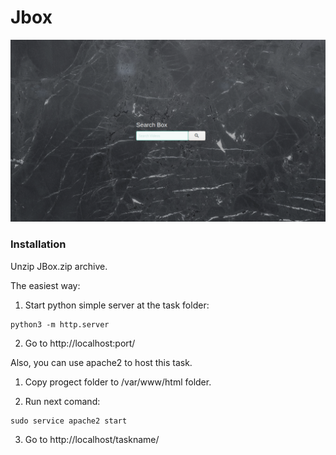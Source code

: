 <h1>Jbox</h1>

![This is an image](https://github.com/infosecby/InfoSecBY-CTF/blob/main/CTF%202021/Tasks/Hello/JBox/JBox.png)

<h3>Installation</h3>

Unzip JBox.zip archive.

The easiest way:

1) Start python simple server at the task folder:

```
python3 -m http.server 
```
2) Go to http://localhost:port/

Also, you can use apache2 to host this task.

1) Copy progect folder to /var/www/html folder.

2) Run next comand: 
```
sudo service apache2 start
```
3) Go to http://localhost/taskname/
